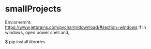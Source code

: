 # smallProjects

Enviornemnt: https://www.jetbrains.com/pycharm/download/#section=windows
If in windows, open power shell and,

$ pip install _libraries_

